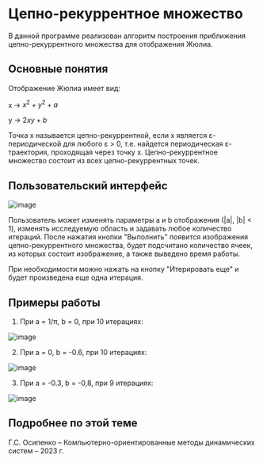 # Цепно-рекуррентное множество


В данной программе реализован алгоритм построения приближения цепно-рекуррентного множества для
отображения Жюлиа.


## Основные понятия

Отображение Жюлиа имеет вид:

x -> $x^2 + y^2 + a$

y -> $2xy + b$

Точка x называется цепно-рекуррентной, если
x является ε-периодической для любого ε > 0, т.е. найдется периодическая 
ε-траектория, проходящая через точку x.
Цепно-рекуррентное множество состоит из всех цепно-рекуррентных точек.

## Пользовательский интерфейс

![image](https://github.com/user-attachments/assets/572b667d-cb67-43f8-8eea-6242d619ab7f)

Пользователь может изменять параметры a и b отображения (|a|, |b| < 1), изменять исследуемую область и задавать любое количество итераций.
После нажатия кнопки "Выполнить" появится изображения цепно-рекуррентного множества, будет подсчитано количество ячеек, из которых состоит изображение, 
а также выведено время работы.


При необходимости можно нажать на кнопку "Итерировать еще" и будет произведена еще одна итерация.

## Примеры работы

1. При a = 1/π, b = 0, при 10 итерациях:

![image](https://github.com/user-attachments/assets/454c19ad-4556-41e0-96c1-9967f2054141)

2. При a = 0, b = -0.6, при 10 итерациях:

![image](https://github.com/user-attachments/assets/0eccc80d-cd20-42c0-95f5-a516ca6a3704)

3. При a = -0.3, b = -0,8, при 9 итерациях:

![image](https://github.com/user-attachments/assets/9466858c-d34c-4d37-9e86-ef6ef7e46bf5)


## Подробнее по этой теме
Г.С. Осипенко – Компьютерно-ориентированные методы динамических систем – 2023 г.
